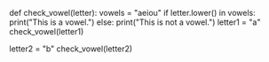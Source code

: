 def check_vowel(letter):
vowels = "aeiou"
if letter.lower() in vowels:
print("This is a vowel.")
else:
print("This is not a vowel.")
letter1 = "a"
check_vowel(letter1)

letter2 = "b"
check_vowel(letter2)
